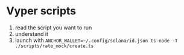 # Vyper scripts

1. read the script you want to run
2. understand it
3. launch with `ANCHOR_WALLET=~/.config/solana/id.json ts-node -T ./scripts/rate_mock/create.ts`
